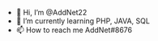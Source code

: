 - 👋 Hi, I’m @AddNet22
- 🌱 I’m currently learning PHP, JAVA, SQL
- 📫 How to reach me AddNet#8676

<!---
AddNet22/AddNet22 is a ✨ special ✨ repository because its `README.md` (this file) appears on your GitHub profile.
You can click the Preview link to take a look at your changes.
--->
